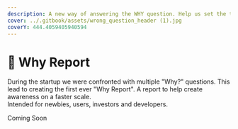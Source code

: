 ```yaml
---
description: A new way of answering the WHY question. Help us set the trend
cover: ../.gitbook/assets/wrong_question_header (1).jpg
coverY: 444.4059405940594
---
```


# 📝 Why Report

During the startup we were confronted with multiple "Why?" questions. This lead to creating the first ever "Why Report". A report to help create awareness on a faster scale.\
Intended for newbies, users, investors and developers.

Coming Soon
